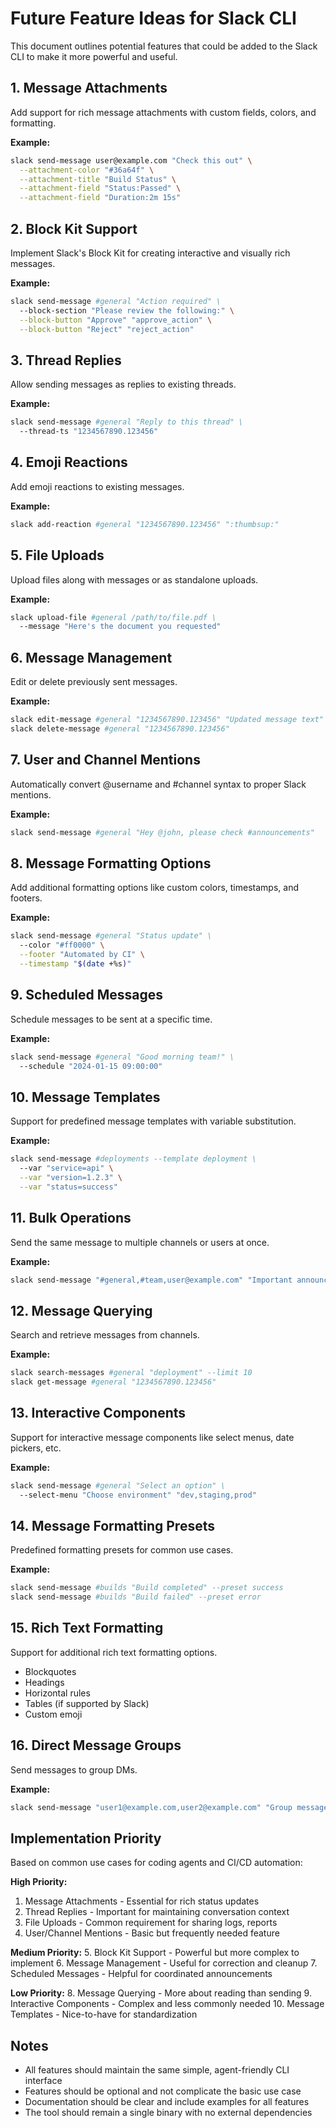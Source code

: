 # Future Feature Ideas for Slack CLI

This document outlines potential features that could be added to the Slack CLI to make it more powerful and useful.

## 1. Message Attachments

Add support for rich message attachments with custom fields, colors, and formatting.

**Example:**
```bash
slack send-message user@example.com "Check this out" \
  --attachment-color "#36a64f" \
  --attachment-title "Build Status" \
  --attachment-field "Status:Passed" \
  --attachment-field "Duration:2m 15s"
```

## 2. Block Kit Support

Implement Slack's Block Kit for creating interactive and visually rich messages.

**Example:**
```bash
slack send-message #general "Action required" \
  --block-section "Please review the following:" \
  --block-button "Approve" "approve_action" \
  --block-button "Reject" "reject_action"
```

## 3. Thread Replies

Allow sending messages as replies to existing threads.

**Example:**
```bash
slack send-message #general "Reply to this thread" \
  --thread-ts "1234567890.123456"
```

## 4. Emoji Reactions

Add emoji reactions to existing messages.

**Example:**
```bash
slack add-reaction #general "1234567890.123456" ":thumbsup:"
```

## 5. File Uploads

Upload files along with messages or as standalone uploads.

**Example:**
```bash
slack upload-file #general /path/to/file.pdf \
  --message "Here's the document you requested"
```

## 6. Message Management

Edit or delete previously sent messages.

**Example:**
```bash
slack edit-message #general "1234567890.123456" "Updated message text"
slack delete-message #general "1234567890.123456"
```

## 7. User and Channel Mentions

Automatically convert @username and #channel syntax to proper Slack mentions.

**Example:**
```bash
slack send-message #general "Hey @john, please check #announcements"
```

## 8. Message Formatting Options

Add additional formatting options like custom colors, timestamps, and footers.

**Example:**
```bash
slack send-message #general "Status update" \
  --color "#ff0000" \
  --footer "Automated by CI" \
  --timestamp "$(date +%s)"
```

## 9. Scheduled Messages

Schedule messages to be sent at a specific time.

**Example:**
```bash
slack send-message #general "Good morning team!" \
  --schedule "2024-01-15 09:00:00"
```

## 10. Message Templates

Support for predefined message templates with variable substitution.

**Example:**
```bash
slack send-message #deployments --template deployment \
  --var "service=api" \
  --var "version=1.2.3" \
  --var "status=success"
```

## 11. Bulk Operations

Send the same message to multiple channels or users at once.

**Example:**
```bash
slack send-message "#general,#team,user@example.com" "Important announcement"
```

## 12. Message Querying

Search and retrieve messages from channels.

**Example:**
```bash
slack search-messages #general "deployment" --limit 10
slack get-message #general "1234567890.123456"
```

## 13. Interactive Components

Support for interactive message components like select menus, date pickers, etc.

**Example:**
```bash
slack send-message #general "Select an option" \
  --select-menu "Choose environment" "dev,staging,prod"
```

## 14. Message Formatting Presets

Predefined formatting presets for common use cases.

**Example:**
```bash
slack send-message #builds "Build completed" --preset success
slack send-message #builds "Build failed" --preset error
```

## 15. Rich Text Formatting

Support for additional rich text formatting options.

- Blockquotes
- Headings
- Horizontal rules
- Tables (if supported by Slack)
- Custom emoji

## 16. Direct Message Groups

Send messages to group DMs.

**Example:**
```bash
slack send-message "user1@example.com,user2@example.com" "Group message"
```

## Implementation Priority

Based on common use cases for coding agents and CI/CD automation:

**High Priority:**
1. Message Attachments - Essential for rich status updates
2. Thread Replies - Important for maintaining conversation context
3. File Uploads - Common requirement for sharing logs, reports
4. User/Channel Mentions - Basic but frequently needed feature

**Medium Priority:**
5. Block Kit Support - Powerful but more complex to implement
6. Message Management - Useful for correction and cleanup
7. Scheduled Messages - Helpful for coordinated announcements

**Low Priority:**
8. Message Querying - More about reading than sending
9. Interactive Components - Complex and less commonly needed
10. Message Templates - Nice-to-have for standardization

## Notes

- All features should maintain the same simple, agent-friendly CLI interface
- Features should be optional and not complicate the basic use case
- Documentation should be clear and include examples for all features
- The tool should remain a single binary with no external dependencies
